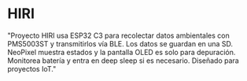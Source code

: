 # HIRI
"Proyecto HIRI usa ESP32 C3 para recolectar datos ambientales con PMS5003ST y transmitirlos vía BLE. Los datos se guardan en una SD. NeoPixel muestra estados y la pantalla OLED es solo para depuración. Monitorea batería y entra en deep sleep si es necesario. Diseñado para proyectos IoT."
